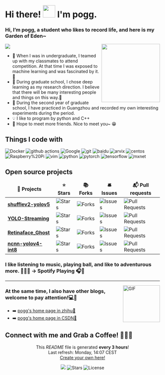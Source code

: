 <h1>Hi there! <img src="https://media.giphy.com/media/hvRJCLFzcasrR4ia7z/giphy.gif" height="40px" width="40px">  I'm  pogg. 



### Hi, I’m pogg, a student who likes to record life, and here is my Garden of Eden~
<div>
<img align="right" height="190px" src="https://ss2.bdstatic.com/70cFvnSh_Q1YnxGkpoWK1HF6hhy/it/u=1410335010,2761093436&fm=26&gp=0.jpg"/>
</div>

<p align="left">
<img src = "https://github-readme-stats.vercel.app/api?username=ppogg&&show_icons=true&title_color=66ffff&icon_color=7a34f9&text_color=009999&bg_color=333366& theme=radical"/>
</p>

- 🔭 When I was in undergraduate, I teamed up with my classmates to attend competition. At that time I was exposed to machine learning and was fascinated by it.🤖
- 🌱 During graduate school, I chose deep learning as my research direction. I believe that there will be many interesting people and things on this way.🤣
- 👯 During the second year of graduate school, I have practiced in Guangzhou and recorded my own interesting experiments during the period.
- 💡  I like to program by python and C++
- 🤣 Hope to meet more friends. Nice to meet you~ 😁
  
<h2>Things I code with</h2>
	
<p>
  <img alt="Docker" src="https://img.shields.io/badge/-Docker-46a2f1?style=flat-square&logo=docker&logoColor=white" />
  <img alt="github actions" src="https://img.shields.io/badge/-Github_Actions-2088FF?style=flat-square&logo=github-actions&logoColor=white" />
  <img alt="Google" src="https://img.shields.io/badge/-Google_Cloud_Platform-1a73e8?style=flat-square&logo=google-cloud&logoColor=white" />
  <img alt="git" src="https://img.shields.io/badge/-Git-F05032?style=flat-square&logo=git&logoColor=white" />
  <img alt="baidu" src="https://img.shields.io/badge/baidu-%20-white?color=blue&logo=baidu&logoColor=blue&style=flat-square" />
  <img alt="arvix" src="https://img.shields.io/badge/arvix-%20-white?color=red&label=arvix&logo=arvix&logoColor=red&style=flat-square" />
  <img alt="centos" src="https://img.shields.io/badge/centos-%20-white?color=red&label=centos&logo=centos&logoColor=red&style=flat-square" />
  <img alt="Raspberry%20Pi" src="https://img.shields.io/badge/Raspberry%20Pi-%20-white?color=red&label=Raspberry%20Pi&logo=Raspberry%20Pi&logoColor=red&style=flat-square" />
  <img alt="vim" src="https://img.shields.io/badge/vim-%20-white?color=green&label=vim&logo=vim&logoColor=green" />
  <img alt="python" src="https://img.shields.io/badge/python-%20-white?color=yellow&label=python&logo=python&logoColor=yellow" />
  <img alt="pytorch" src="https://img.shields.io/badge/pytorch-%20-white?color=red&label=pytorch&logo=pytorch&logoColor=red&style=flat-square" />
  <img alt="tensorflow" src="https://img.shields.io/badge/tensorflow-%20-white?color=orange&label=tensorflow&logo=tensorflow&logoColor=orange&style=flat-square" />
  <img alt="mxnet" src="https://img.shields.io/badge/mxnet-%20-red?color=red&label=mxnet&logo=mxnet&logoColor=red&style=flat-square" />
</p>
  
<h2>Open source projects</h2>
<table>
  <thead align="center">
    <tr border: none;>
      <td><b>🎁 Projects</b></td>
      <td><b>⭐ Stars</b></td>
      <td><b>📚 Forks</b></td>
      <td><b>🛎 Issues</b></td>
      <td><b>📬 Pull requests</b></td>
    </tr>
  </thead>
  <tbody>
    <tr>
      <td><a href="https://github.com/ppogg/shufflev2-yolov5"><b>shufflev2-yolov5</b></a></td>
      <td><img alt="Stars" src="https://img.shields.io/github/stars/ppogg/shufflev2-yolov5?style=flat-square&labelColor=343b41"/></td>
      <td><img alt="Forks" src="https://img.shields.io/github/forks/ppogg/shufflev2-yolov5?style=flat-square&labelColor=343b41"/></td>
      <td><img alt="Issues" src="https://img.shields.io/github/issues/ppogg/shufflev2-yolov5?style=flat-square&labelColor=343b41"/></td>
      <td><img alt="Pull Requests" src="https://img.shields.io/github/issues-pr/ppogg/shufflev2-yolov5?style=flat-square&labelColor=343b41"/></td>
    </tr>
    <tr>
      <td><a href="https://github.com/ppogg/YOLO-Streaming"><b>YOLO-Streaming</b></a></td>
      <td><img alt="Stars" src="https://img.shields.io/github/stars/ppogg/YOLO-Streaming?style=flat-square&labelColor=343b41"/></td>
      <td><img alt="Forks" src="https://img.shields.io/github/forks/ppogg/YOLO-Streaming?style=flat-square&labelColor=343b41"/></td>
      <td><img alt="Issues" src="https://img.shields.io/github/issues/ppogg/YOLO-Streaming?style=flat-square&labelColor=343b41"/></td>
      <td><img alt="Pull Requests" src="https://img.shields.io/github/issues-pr/ppogg/YOLO-Streaming?style=flat-square&labelColor=343b41"/></td>
    </tr>
	  <tr>
      <td><a href="https://github.com/ppogg/Retinaface_Ghost"><b>Retinaface_Ghost</b></a></td>
      <td><img alt="Stars" src="https://img.shields.io/github/stars/ppogg/Retinaface_Ghost?style=flat-square&labelColor=343b41"/></td>
      <td><img alt="Forks" src="https://img.shields.io/github/forks/ppogg/Retinaface_Ghost?style=flat-square&labelColor=343b41"/></td>
      <td><img alt="Issues" src="https://img.shields.io/github/issues/ppogg/Retinaface_Ghost?style=flat-square&labelColor=343b41"/></td>
      <td><img alt="Pull Requests" src="https://img.shields.io/github/issues-pr/ppogg/Retinaface_Ghost?style=flat-square&labelColor=343b41"/></td>
    </tr>
	  <tr>
      <td><a href="https://github.com/ppogg/ncnn-yolov4-int8"><b>ncnn-yolov4-int8</b></a></td>
      <td><img alt="Stars" src="https://img.shields.io/github/stars/ppogg/ncnn-yolov4-int8?style=flat-square&labelColor=343b41"/></td>
      <td><img alt="Forks" src="https://img.shields.io/github/forks/ppogg/ncnn-yolov4-int8?style=flat-square&labelColor=343b41"/></td>
      <td><img alt="Issues" src="https://img.shields.io/badge/issues-4%20%20close-blue"/></td>
      <td><img alt="Pull Requests" src="https://img.shields.io/github/issues-pr/ppogg/ncnn-yolov4-int8?style=flat-square&labelColor=343b41"/></td>
    </tr>
  </tbody>
</table>

### I like listening to music, playing ball, and like to adventurous more. 🎼🎸🎶   →   Spotify Playing 🎧👀


---
<div>
<img align="right" alt="GIF" height="120px" src="https://ss0.bdstatic.com/70cFuHSh_Q1YnxGkpoWK1HF6hhy/it/u=2757967338,3675478352&fm=26&gp=0.jpg"/>
</div>
  
### At the same time, I also have other blogs, welcome to pay attention!💻📌

- ➡️ [pogg's home page in zhihu💛](https://www.zhihu.com/people/chenxiangrong)
- ➡️ [pogg's home page in CSDN💛](https://blog.csdn.net/weixin_45829462?spm=1001.2101.3001.5343&type=blog)


## Connect with me and Grab a Coffee! 🙋‍♀️🥤    

<p align="center">This <i>README</i> file is generated <b>every 3 hours</b>!</br>Last refresh: Monday, 14:07 CEST<br /><a href="https://github.com/ppogg/ppogg">Create your own here!</a></p>
<p align="center"><img src="https://img.shields.io/conda/pn/conda-forge/python" /> <img alt="Stars" src="https://img.shields.io/symfony/i/stars/825be328-29f8-44f7-a750-f82818ae9111"/> <img alt="License" src="https://img.shields.io/crates/l/rustc-serialize/0.3.24?style=flat-square&labelColor=343b41"/></p>
	

